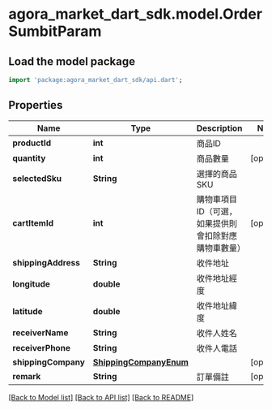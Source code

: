 # agora_market_dart_sdk.model.OrderSumbitParam

## Load the model package
```dart
import 'package:agora_market_dart_sdk/api.dart';
```

## Properties
Name | Type | Description | Notes
------------ | ------------- | ------------- | -------------
**productId** | **int** | 商品ID | 
**quantity** | **int** | 商品數量 | [optional] 
**selectedSku** | **String** | 選擇的商品SKU | 
**cartItemId** | **int** | 購物車項目ID（可選，如果提供則會扣除對應購物車數量） | [optional] 
**shippingAddress** | **String** | 收件地址 | 
**longitude** | **double** | 收件地址經度 | 
**latitude** | **double** | 收件地址緯度 | 
**receiverName** | **String** | 收件人姓名 | 
**receiverPhone** | **String** | 收件人電話 | 
**shippingCompany** | [**ShippingCompanyEnum**](ShippingCompanyEnum.md) |  | [optional] 
**remark** | **String** | 訂單備註 | [optional] 

[[Back to Model list]](../README.md#documentation-for-models) [[Back to API list]](../README.md#documentation-for-api-endpoints) [[Back to README]](../README.md)


